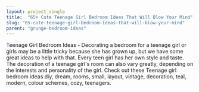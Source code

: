 ```yaml
---
layout: project_single
title:  "65+ Cute Teenage Girl Bedroom Ideas That Will Blow Your Mind"
slug: "65-cute-teenage-girl-bedroom-ideas-that-will-blow-your-mind"
parent: "grunge-bedroom-ideas"
---
```

Teenage Girl Bedroom Ideas - Decorating a bedroom for a teenage girl or girls may be a little tricky because she has grown up, but we have some great ideas to help with that. Every teen girl has her own style and taste. The decoration of a teenage girl's room can also vary greatly, depending on the interests and personality of the girl. Check out these Teenage girl bedroom ideas diy, dream, rooms, small, layout, vintage, decoration, teal, modern, colour schemes, cozy, teenagers.